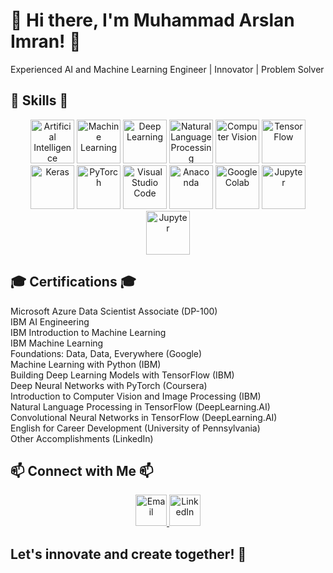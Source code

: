 # 👋 Hi there, I'm Muhammad Arslan Imran! 👋

Experienced AI and Machine Learning Engineer | Innovator | Problem Solver

## 🚀 Skills 🚀

<p align="center">
  <img src="https://cdn-icons-png.flaticon.com/512/4616/4616809.png" alt="Artificial Intelligence" title="Artificial Intelligence" width="70" height="70">
  <img src="https://cancerriotlondon.files.wordpress.com/2019/11/machine-learning.png" alt="Machine Learning" title="Machine Learning" width="70" height="70">
  <img src="https://logo.com/image-cdn/images/kts928pd/production/ee9a7a9f7d58a0517210130da4849d05c6d60e83-333x334.png?w=1080&q=72" alt="Deep Learning" title="Deep Learning" width="70" height="70">
  <img src="https://bodyswitch.com.au/wp-content/uploads/2022/08/nlp-logo.png" alt="Natural Language Processing" title="Natural Language Processing" width="70" height="70">
  <img src="https://github.com/ArsalMirza007/ArsalMirza007/assets/121928372/9ff31de9-6846-46d9-91fd-e1a4a14de3d8.png" alt="Computer Vision" title="Computer Vision" width="70" height="70">
  <img src="https://upload.wikimedia.org/wikipedia/commons/1/11/TensorFlowLogo.svg" alt="TensorFlow" title="TensorFlow" width="70" height="70">
  <img src="https://static.javatpoint.com/tutorial/keras/images/keras.png" alt="Keras" title="Keras" width="70" height="70">
  <img src="https://miro.medium.com/v2/resize:fit:691/1*VSQ0XEywxSgZBwW05GsZtw.png" alt="PyTorch" title="PyTorch" width="70" height="70">
  <img src="https://github.com/ArsalMirza007/ArsalMirza007/assets/121928372/1a36aaf3-1fa2-404c-b7b4-cb5fed119fc4.png" alt="Visual Studio Code" title="Visual Studio Code" width="70" height="70">
  <img src="https://miro.medium.com/v2/resize:fit:500/1*v7OGtRkPj8AsuiVykVzfQQ@2x.jpeg" alt="Anaconda" title="Anaconda" width="70" height="70">
  <img src="https://globalaihub.com/wp-content/uploads/2022/03/Google-Colab-Logo-1.png" alt="Google Colab" title="Google Colab" width="70" height="70">
  <img src="https://upload.wikimedia.org/wikipedia/commons/thumb/3/38/Jupyter_logo.svg/207px-Jupyter_logo.svg.png" alt="Jupyter" title="Jupyter" width="70" height="70">
  <img src="https://www.techthatworks.net/wp-content/uploads/2024/01/azure.png" alt="Jupyter" title="MS Azure" width="70" height="70">
</p>

## 🎓 Certifications 🎓

Microsoft Azure Data Scientist Associate (DP-100) <br>
IBM AI Engineering <br>
IBM Introduction to Machine Learning <br>
IBM Machine Learning <br>
Foundations: Data, Data, Everywhere (Google) <br>
Machine Learning with Python (IBM) <br>
Building Deep Learning Models with TensorFlow (IBM) <br>
Deep Neural Networks with PyTorch (Coursera) <br>
Introduction to Computer Vision and Image Processing (IBM) <br>
Natural Language Processing in TensorFlow (DeepLearning.AI) <br>
Convolutional Neural Networks in TensorFlow (DeepLearning.AI) <br>
English for Career Development (University of Pennsylvania) <br>
Other Accomplishments (LinkedIn)

## 📫 Connect with Me 📫

<p align="center">
  <a href="mailto:arslanimran996@gmail.com">
    <img src="https://cdn-icons-png.flaticon.com/512/281/281769.png" alt="Email" title="Email" width="50" height="50">
  </a>
  <a href="https://www.linkedin.com/in/arslan7681419/">
    <img src="https://upload.wikimedia.org/wikipedia/commons/thumb/8/81/LinkedIn_icon.svg/2048px-LinkedIn_icon.svg.png" alt="LinkedIn" title="LinkedIn" width="50" height="50">
  </a>
  <!-- Add more contact options as needed -->
</p>

## Let's innovate and create together! 🚀
